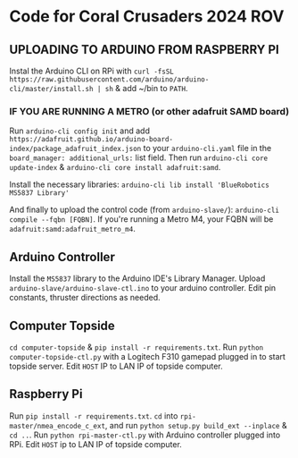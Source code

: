 # Code for Coral Crusaders 2024 ROV

## UPLOADING TO ARDUINO FROM RASPBERRY PI
Instal the Arduino CLI on RPi with `curl -fsSL https://raw.githubusercontent.com/arduino/arduino-cli/master/install.sh | sh` & add ~/bin to `PATH`.

### IF YOU ARE RUNNING A METRO (or other adafruit SAMD board)
Run `arduino-cli config init` and add `https://adafruit.github.io/arduino-board-index/package_adafruit_index.json` to your `arduino-cli.yaml` file in the  `board_manager: additional_urls:` list field. Then run `arduino-cli core update-index` & `arduino-cli core install adafruit:samd`.


Install the necessary libraries:
`arduino-cli lib install 'BlueRobotics MS5837 Library'`

And finally to upload the control code (from `arduino-slave/`):
`arduino-cli compile --fqbn [FQBN]`.
If you're running a Metro M4, your FQBN will be `adafruit:samd:adafruit_metro_m4`.


## Arduino Controller
Install the `MS5837` library to the Arduino IDE's Library Manager. Upload `arduino-slave/arduino-slave-ctl.ino` to your arduino controller. Edit pin constants, thruster directions as needed.

## Computer Topside
`cd computer-topside` & `pip install -r requirements.txt`. Run `python computer-topside-ctl.py` with a Logitech F310 gamepad plugged in to start topside server. Edit `HOST` IP to LAN IP of topside computer.

## Raspberry Pi 
Run `pip install -r requirements.txt`. `cd` into `rpi-master/nmea_encode_c_ext`, and run `python setup.py build_ext --inplace` & `cd ..`. Run `python rpi-master-ctl.py` with Arduino controller plugged into RPi.  Edit `HOST` ip to LAN IP of topside computer.
